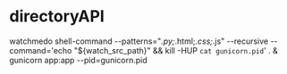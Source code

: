 # directoryAPI

watchmedo shell-command --patterns="*.py;*.html;*.css;*.js" --recursive --command='echo "${watch_src_path}" && kill -HUP `cat gunicorn.pid`' . &
gunicorn app:app --pid=gunicorn.pid
